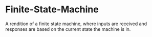 # Finite-State-Machine
A rendition of a finite state machine, where inputs are received and responses are based on the current state the machine is in.
